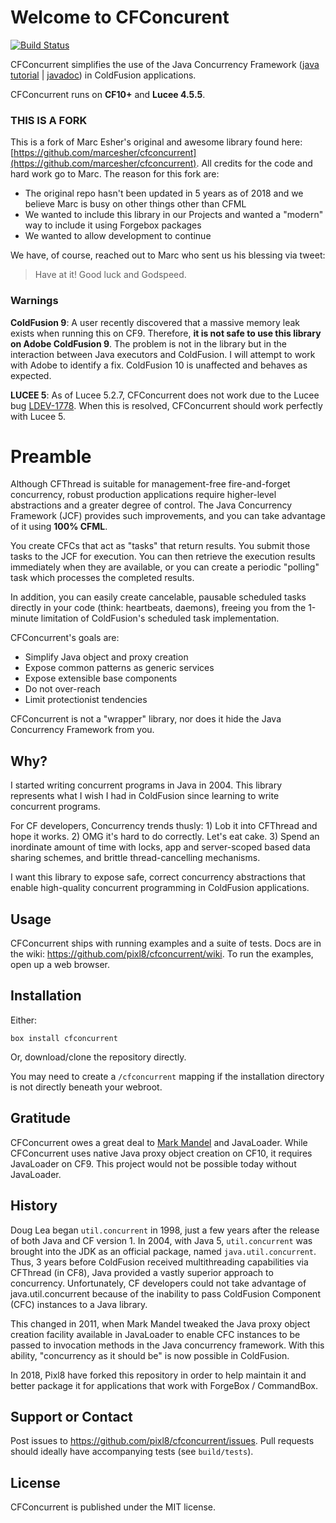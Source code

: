 Welcome to CFConcurent
======================

[![Build Status](https://travis-ci.org/pixl8/cfconcurrent.svg?branch=stable "Stable")](https://travis-ci.org/pixl8/cfconcurrent)

CFConcurrent simplifies the use of the Java Concurrency Framework
([java tutorial](http://docs.oracle.com/javase/tutorial/essential/concurrency/executors.html) | [javadoc](http://docs.oracle.com/javase/7/docs/api/java/util/concurrent/package-summary.html))
in ColdFusion applications. 

CFConcurrent runs on **CF10+** and **Lucee 4.5.5**.

### THIS IS A FORK

This is a fork of Marc Esher's original and awesome library found here: [https://github.com/marcesher/cfconcurrent](https://github.com/marcesher/cfconcurrent). All credits for the code and hard work go to Marc. The reason for this fork are:

* The original repo hasn't been updated in 5 years as of 2018 and we believe Marc is busy on other things other than CFML
* We wanted to include this library in our Projects and wanted a "modern" way to include it using Forgebox packages
* We wanted to allow development to continue

We have, of course, reached out to Marc who sent us his blessing via tweet:

> Have at it! Good luck and Godspeed.

### Warnings

**ColdFusion 9**: A user recently discovered that a massive memory leak exists when running this on CF9. Therefore, **it is not safe to use this library on Adobe ColdFusion 9**. The problem is not in the library but in the interaction between Java executors and ColdFusion. I will attempt to work with Adobe to identify a fix.  ColdFusion 10 is unaffected and behaves as expected.

**LUCEE 5**: As of Lucee 5.2.7, CFConcurrent does not work due to the Lucee bug [LDEV-1778](https://luceeserver.atlassian.net/browse/LDEV-1778). When this is resolved, CFConcurrent should work perfectly with Lucee 5.


# Preamble

Although CFThread is suitable for management-free fire-and-forget concurrency, robust production applications
require higher-level abstractions and a greater degree of control.
The Java Concurrency Framework (JCF) provides such improvements, and you can take advantage of it using **100% CFML**.

You create CFCs that act as "tasks" that return results.
You submit those tasks to the JCF for execution.
You can then retrieve the execution results immediately when they are available,
or you can create a periodic "polling" task which processes the completed results.

In addition, you can easily create cancelable, pausable scheduled tasks directly in your code (think: heartbeats, daemons),
freeing you from the 1-minute limitation of ColdFusion's scheduled task implementation.

CFConcurrent's goals are:

* Simplify Java object and proxy creation
* Expose common patterns as generic services
* Expose extensible base components
* Do not over-reach
* Limit protectionist tendencies

CFConcurrent is not a "wrapper" library, nor does it hide the Java Concurrency Framework from you.

Why?
----

I started writing concurrent programs in Java in 2004. This library represents what I wish I had in ColdFusion since learning to write concurrent programs.

For CF developers, Concurrency trends thusly: 1) Lob it into CFThread and hope it works. 2) OMG it's hard to do correctly. Let's eat cake. 3) Spend an inordinate amount of time with locks, app and server-scoped based data sharing schemes, and brittle thread-cancelling mechanisms.

I want this library to expose safe, correct concurrency abstractions that enable high-quality concurrent programming in ColdFusion applications.

Usage
--------

CFConcurrent ships with running examples and a suite of tests. Docs are in the wiki: https://github.com/pixl8/cfconcurrent/wiki. To run the examples, open up a web browser.

Installation
------------

Either:

```box install cfconcurrent```

Or, download/clone the repository directly. 

You may need to create a `/cfconcurrent` mapping if the installation directory is not directly beneath your webroot.


Gratitude
---------

CFConcurrent owes a great deal to [Mark Mandel](http://www.compoundtheory.com/) and JavaLoader. While CFConcurrent uses native Java proxy object creation on CF10, it requires JavaLoader on CF9. This project would not be possible today without JavaLoader.

History
-------

Doug Lea began `util.concurrent` in 1998, just a few years after the release of both Java and CF version 1. In 2004, with Java 5, `util.concurrent` was brought into the JDK as an official package, named `java.util.concurrent`. Thus, 3 years before ColdFusion received multithreading capabilities via CFThread (in CF8), Java provided a vastly superior approach to concurrency. Unfortunately, CF developers could not take advantage of java.util.concurrent because of the inability to pass ColdFusion Component (CFC) instances to a Java library.

This changed in 2011, when Mark Mandel tweaked the Java proxy object creation facility available in JavaLoader to enable CFC instances to be passed to invocation methods in the Java concurrency framework. With this ability, "concurrency as it should be" is now possible in ColdFusion. 

In 2018, Pixl8 have forked this repository in order to help maintain it and better package it for applications that work with ForgeBox / CommandBox.


Support or Contact
------------------

Post issues to https://github.com/pixl8/cfconcurrent/issues. 
Pull requests should ideally have accompanying tests (see `build/tests`).

License
--------

CFConcurrent is published under the MIT license.
